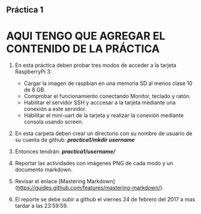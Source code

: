 ## Práctica 1 ##

# AQUI TENGO QUE AGREGAR EL CONTENIDO DE LA PRÁCTICA #

1. En esta práctica deben probar tres modos de acceder a la tarjeta RaspberryPi 3:
	* Cargar la imagen de raspbian en una memoria SD al menos clase 10 de 8 GB.
	* Comprobar el funcionamiento conectando Monitor, teclado y ratón.
	* Habilitar el servidor SSH y acccesar a la tarjeta mediante una conexión a este servidor.
	* Habilitar el mini-uart de la tarjeta y realizar la conexión mediante consola usando screen.

2. En esta carpeta deben crear un directorio con su nombre de usuario de su cuenta de github: 
**_practica1/mkdir username_**

3. Entonces tendrán: 
**_practica1/username/_**

4. Reportar las actividades con imágenes PNG de cada modo y un documento markdown.

5. Revisar el enlace [Mastering Markdown] (https://guides.github.com/features/mastering-markdown/).

6. El reporte se debe subir a github el viernes 24 de febrero del 2017 a mas tardar a las 23:59:59.
